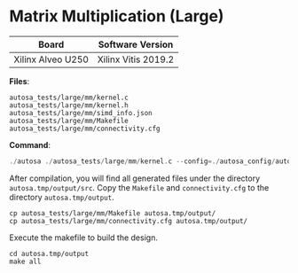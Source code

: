 # Matrix Multiplication (Large)

Board        | Software Version
-------------|-----------------
Xilinx Alveo U250 | Xilinx Vitis 2019.2

__Files__:
```
autosa_tests/large/mm/kernel.c
autosa_tests/large/mm/kernel.h
autosa_tests/large/mm/simd_info.json
autosa_tests/large/mm/Makefile
autosa_tests/large/mm/connectivity.cfg
```

__Command__:
```c
./autosa ./autosa_tests/large/mm/kernel.c --config=./autosa_config/autosa_config.json --target=autosa_hls_c --output-dir=./autosa.tmp/output --sa-sizes="{kernel[]->space_time[3];kernel[]->array_part[520,512,32];kernel[]->latency[40,32];kernel[]->simd[8]}" --simd-info=./autosa_tests/large/mm/simd_info.json --host-serialize
```

After compilation, you will find all generated files under the directory `autosa.tmp/output/src`. Copy the `Makefile` and `connectivity.cfg` to the directory `autosa.tmp/output`.

```
cp autosa_tests/large/mm/Makefile autosa.tmp/output/
cp autosa_tests/large/mm/connectivity.cfg autosa.tmp/output/
```

Execute the makefile to build the design.

```
cd autosa.tmp/output
make all
```